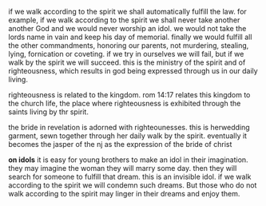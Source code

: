 if we walk according to the spirit we shall automatically fulfill the law.
for example, if we walk according to the spirit we shall never take another
another God and we would never worship an idol. we would not take the lords
name in vain and keep his day of memorial. finally we would fulfill all the
other commandments, honoring our parents, not murdering, stealing, lying,
fornication or coveting. if we try in ourselves we will fail, but if we walk
by the spirit we will succeed. this is the ministry of the spirit and of righteousness,
which results in god being expressed through us in our daily living.

righteousness is related to the kingdom. rom 14:17 relates this kingdom to the church life, the place where righteousness is exhibited through the saints living by thr spirit.

the bride in revelation is adorned with righteounesses. this is herwedding garment, sewn together through her daily walk by the spirit. eventually it becomes the jasper of the nj as the expression of the bride of christ


**on idols**
it is easy for young brothers to make an idol in their imagination. they may
imagine the woman they will marry some day. then they will search for someone
to fulfill that dream. this is an invisible idol. if we walk according to the
spirit we will condemn such dreams. But those who do not walk according to the
spirit may linger in their dreams and enjoy them.
